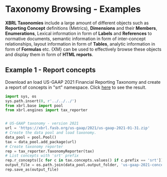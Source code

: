 # Taxonomy Browsing - Examples



**XBRL Taxonomies** include a large amount of different objects such as **Reporting Concept** definitions (Metrics), **Dimensions** and their **Members**, **Enumerations**, Lexical information in form of **Labels** and **References** to normative documents, semantic information in form of inter-concept relationships, layout information in form of **Tables**, analytic information in form of **Formulas** etc. {XM} can be used to effectively browse these objects and display them in form of **HTML reports**.



## Example 1 - Report concepts

Download an load US-GAAP 2021 Financial Reporting Taxonomy and create a report of concepts in "srt" namespace. Click [here](us-gaap-2021-concepts-srt.html) to see the result.

````python
import sys, os
sys.path.insert(0, r'../../../')
from xbrl.base import pool
from xbrl.engines import tax_reporter


# US-GAAP taxonomy - version 2021
url = 'https://xbrl.fasb.org/us-gaap/2021/us-gaap-2021-01-31.zip'
# Create the data pool and load taxonomy.
data_pool = pool.Pool()
tax = data_pool.add_package(url)
# Create taxonomy reporter
rep = tax_reporter.TaxonomyReporter(tax)
# List concepts with 'srt' prefix
rep.r_concepts([c for c in tax.concepts.values() if c.prefix == 'srt'])
output_file = os.path.join(data_pool.output_folder, 'us-gaap-2021-concepts-srt.html')
rep.save_as(output_file)

````



